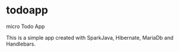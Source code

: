# todoapp
micro Todo App

This is a simple app created with SparkJava, Hibernate, MariaDb and Handlebars.
